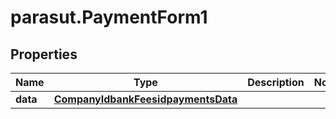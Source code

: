 # parasut.PaymentForm1

## Properties
Name | Type | Description | Notes
------------ | ------------- | ------------- | -------------
**data** | [**CompanyIdbankFeesidpaymentsData**](CompanyIdbankFeesidpaymentsData.md) |  | 


